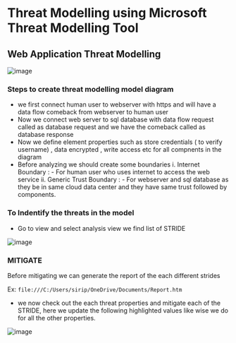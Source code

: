 # Threat Modelling using Microsoft Threat Modelling Tool

## Web Application Threat Modelling 

<p align= 'center'>
  
  ![image](https://user-images.githubusercontent.com/68326118/233850533-9a0b3cbd-0d1d-499d-8d4b-9a39e3e35280.png)

</p>

### Steps to create threat modelling model diagram
- we first connect human user to webserver with https and will have a data flow comeback from webserver to human user
- Now we connect web server to sql database with data flow request called as database request and we have the comeback called as database response
- Now we define element properties such as store credentials ( to verify username) , data encrypted , write access etc for all compnents in the diagram
- Before analyzing we should create some boundaries 
        i. Internet Boundary :
                - For human user who uses internet to access the web service
        ii. Generic Trust Boundary :
                - For webserver and sql database as they be in same cloud data center and they have same trust followed by components.

### To Indentify the threats in the model 

- Go to view and select analysis view we find list of STRIDE 

![image](https://user-images.githubusercontent.com/68326118/233850672-b55f98dd-e4b6-4aba-b3a5-1010f9ec4a98.png)

### MITIGATE
 
 Before mitigating we can generate the report of the each different strides 
 
 Ex: `file:///C:/Users/sirip/OneDrive/Documents/Report.htm`
 
 - we now check out the each threat properties and mitigate each of the STRIDE, here we update the following highlighted values like wise we do for all the other properties.
 
 ![image](https://user-images.githubusercontent.com/68326118/233851061-72fadeae-895b-49e2-be3a-d86b3afd9993.png)

